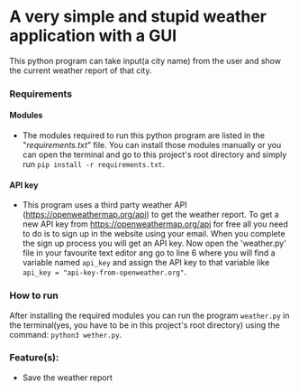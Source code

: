 # A very simple and stupid weather application with a GUI

This python program can take input(a city name) from the user and show the current weather report of that city.

### Requirements

  #### Modules
  - The modules required to run this python program are listed in the "*requirements.txt*" file. You can install those modules manually or you can open the terminal and go to this project's root directory and simply run
`pip install -r requirements.txt`.
  #### API key
  - This program uses a third party weather API (https://openweathermap.org/api) to get the weather report. To get a new API key from https://openweathermap.org/api for free all you need to do is to sign up in the website using your email. When you complete the sign up process you will get an API key. Now open the 'weather.py' file in your favourite text editor ang go to line 6 where you will find a variable named `api_key` and assign the API key to that variable like `api_key = "api-key-from-openweather.org"`.

### How to run
After installing the required modules you can run the program `weather.py` in the terminal(yes, you have to be in this project's root directory) using the command:
`python3 wether.py`.


### Feature(s):
- Save the weather report
